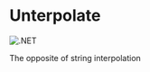 # Unterpolate

![.NET](https://github.com/joelverhagen/Unterpolate/workflows/.NET/badge.svg)

The opposite of string interpolation
